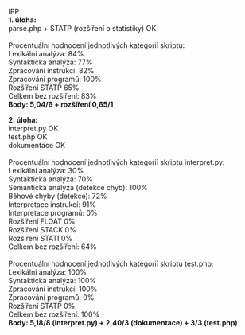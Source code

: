 IPP<br>
<b>1. úloha:</b><br>
parse.php + STATP (rozšíření o statistiky) OK<br><br>
Procentuální hodnocení jednotlivých kategorií skriptu:<br>
Lexikální analýza: 84%<br>
Syntaktická analýza: 77%<br>
Zpracování instrukcí: 82%<br>
Zpracování programů: 100%<br>
Rozšíření STATP 65%<br>
Celkem bez rozšíření: 83%<br>
<b>Body: 5,04/6 + rozšíření 0,65/1</b>

<b>2. úloha:</b><br>
interpret.py OK <br>
test.php OK <br>
dokumentace OK <br><br>
Procentuální hodnocení jednotlivých kategorií skriptu interpret.py: <br>
Lexikální analýza: 30%<br>
Syntaktická analýza: 70%<br>
Sémantická analýza (detekce chyb): 100%<br>
Běhové chyby (detekce): 72%<br>
Interpretace instrukcí: 91%<br>
Interpretace programů: 0%<br>
Rozšíření FLOAT 0%<br>
Rozšíření STACK 0%<br>
Rozšíření STATI 0%<br>
Celkem bez rozšíření: 64%<br><br>
Procentuální hodnocení jednotlivých kategorií skriptu test.php: <br>
Lexikální analýza: 100%<br>
Syntaktická analýza: 100%<br>
Zpracování instrukcí: 100%<br>
Zpracování programů: 0%<br>
Rozšíření STATP 0%<br>
Celkem bez rozšíření: 100%<br>
<b>Body: 5,18/8 (interpret.py) + 2,40/3 (dokumentace) + 3/3 (test.php)</b>
